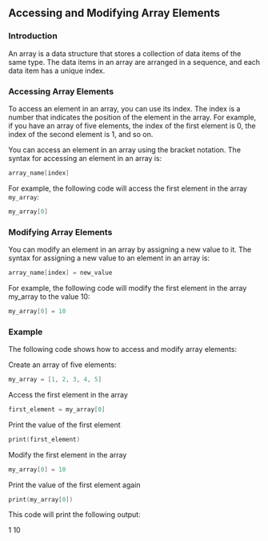 ## Accessing and Modifying Array Elements

### Introduction

An array is a data structure that stores a collection of data items of the same type. The data items in an array are arranged in a sequence, and each data item has a unique index.

### Accessing Array Elements

To access an element in an array, you can use its index. The index is a number that indicates the position of the element in the array. For example, if you have an array of five elements, the index of the first element is 0, the index of the second element is 1, and so on.

You can access an element in an array using the bracket notation. The syntax for accessing an element in an array is:

```C++
array_name[index]
```

For example, the following code will access the first element in the array `my_array`:

```C++
my_array[0]
```

### Modifying Array Elements

You can modify an element in an array by assigning a new value to it. The syntax for assigning a new value to an element in an array is:

```C++
array_name[index] = new_value
```

For example, the following code will modify the first element in the array my_array to the value 10:

```C++
my_array[0] = 10
```

### Example

The following code shows how to access and modify array elements:

Create an array of five elements:

```C++
my_array = [1, 2, 3, 4, 5]
```

Access the first element in the array

```C++
first_element = my_array[0]
```

Print the value of the first element

```C++
print(first_element)
```

Modify the first element in the array

```C++
my_array[0] = 10
```

Print the value of the first element again

```C++
print(my_array[0])
```

This code will print the following output:

1
10